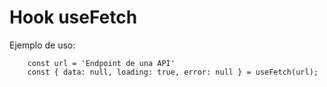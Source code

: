 # Hook useFetch

Ejemplo de uso:

```
    const url = 'Endpoint de una API'
    const { data: null, loading: true, error: null } = useFetch(url);
```
